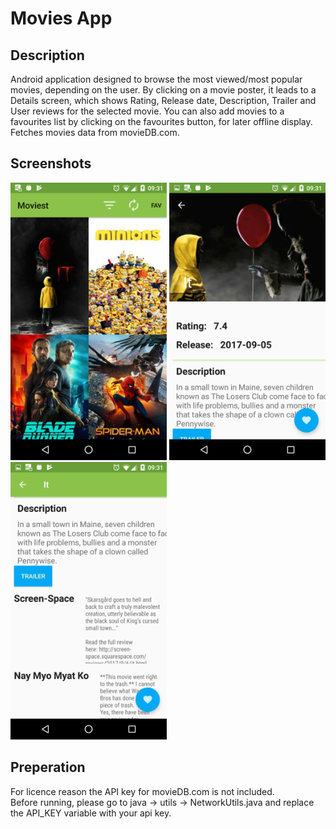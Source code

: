 # Movies App

## Description
Android application designed to browse the most viewed/most popular movies, depending on the user. By clicking on a movie poster,
it leads to a Details screen, which shows Rating, Release date, Description, Trailer and User reviews for
the selected movie. You can also add movies to a favourites list by clicking on the favourites button,
for later offline display. Fetches movies data from movieDB.com.  
## Screenshots
<img src="images/menu.png" height="444" width="250"> <img src="images/details1.png" height="444" width="250"> <img src="images/details2.png" height="444" width="250">
## Preperation
For licence reason the API key for movieDB.com is not included.  
Before running, please go to java -> utils -> NetworkUtils.java and replace the API_KEY variable with your api key.
